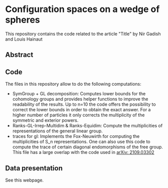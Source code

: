 # Configuration spaces on a wedge of spheres

This repository contains the code related to the article "Title" by Nir Gadish and Louis Hainaut

## Abstract


## Code

The files in this repository allow to do the following computations:
- SymGroup + GL decomposition: Computes lower bounds for the cohomology groups and provides helper functions to improve the readability of the results. Up to n=10 the code offers the possibility to correct the lower bounds in order to obtain the exact answer. For a higher number of particles it only corrects the multiplicity of the symmetric and exterior powers.
- Ranks-GL-Irrep-Multidim & Ranks-Equidim: Compute the multiplicities of representations of the general linear group.
- traces for gl: Implements the Fox-Neuwirth for computing the multiplicities of S_n representations. One can also use this code to compute the trace of certain diagonal endomorphisms of the free group. This file has a large overlap with the code used in [arXiv: 2109.03302](https://arxiv.org/abs/2109.03302)

## Data presentation

See this webpage.
